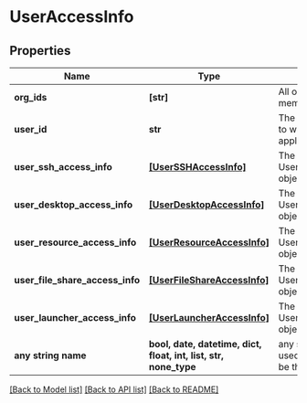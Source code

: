 # UserAccessInfo


## Properties
Name | Type | Description | Notes
------------ | ------------- | ------------- | -------------
**org_ids** | **[str]** | All org_ids user is a member of  | [optional] 
**user_id** | **str** | The unique id of the User to which this record applies.  | [optional] 
**user_ssh_access_info** | [**[UserSSHAccessInfo]**](UserSSHAccessInfo.md) | The matching UserSSHAccessInfo objects | [optional] 
**user_desktop_access_info** | [**[UserDesktopAccessInfo]**](UserDesktopAccessInfo.md) | The matching UserDesktopAccessInfo objects | [optional] 
**user_resource_access_info** | [**[UserResourceAccessInfo]**](UserResourceAccessInfo.md) | The matching UserResourceAccessInfo objects | [optional] 
**user_file_share_access_info** | [**[UserFileShareAccessInfo]**](UserFileShareAccessInfo.md) | The matching UserFileShareAccessInfo objects | [optional] 
**user_launcher_access_info** | [**[UserLauncherAccessInfo]**](UserLauncherAccessInfo.md) | The matching UserLauncherAccessInfo objects | [optional] 
**any string name** | **bool, date, datetime, dict, float, int, list, str, none_type** | any string name can be used but the value must be the correct type | [optional]

[[Back to Model list]](../README.md#documentation-for-models) [[Back to API list]](../README.md#documentation-for-api-endpoints) [[Back to README]](../README.md)



